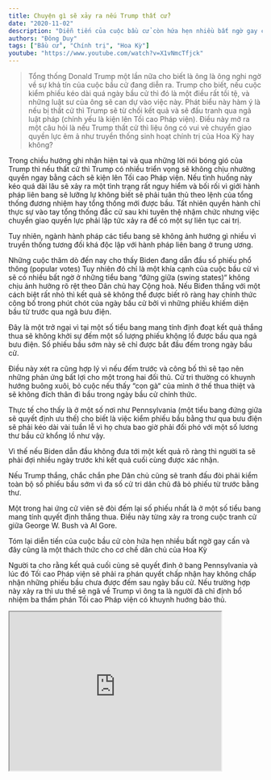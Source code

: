```yaml
---
title: Chuyện gì sẽ xảy ra nếu Trump thất cử?
date: "2020-11-02"
description: "Diễn tiến của cuộc bầu cử còn hứa hẹn nhiều bất ngờ gay cấn và đây cũng là một thách thức cho cơ chế dân chủ của Hoa Kỳ. Người ta cho rằng kết quả cuối cùng sẽ quyết đinh ở bang Pennsylvania và lúc đó Tối cao Pháp viện sẽ phải ra phán quyết chấp nhận hay không chấp nhận những phiếu bầu chưa được đếm sau ngày bầu cử. Nếu trường hợp này xảy ra thì ưu thế sẽ ngã về Trump vì ông ta là người đã chỉ định bổ nhiệm ba thẩm phán Tối cao Pháp viện có khuynh huớng bảo thủ."
authors: "Đông Duy"
tags: ["Bầu cử", "Chính trị", "Hoa Kỳ"]
youtube: "https://www.youtube.com/watch?v=X1vNmcTfjck"
---
```


>Tổng thống Donald Trump một lần nữa cho biết là ông là ông nghi ngờ về sự khả tín của cuộc bầu cử đang diễn ra. Trump cho biết, nếu cuộc kiểm phiếu kéo dài quá ngày bầu cử thì đó là một điều rất tồi tệ, và những luật sư của ông sẽ can dự vào việc này. Phát biểu này hàm ý là nếu bị thất cử thì Trump sẽ từ chối kết quả và sẽ đấu tranh qua ngã luật pháp (chính yếu là kiện lên Tối cao Pháp viện). Điều này mở ra một câu hỏi là nếu Trump thất cử thì liệu ông có vui vẻ chuyển giao quyền lực êm ả như truyền thống sinh hoạt chính trị của Hoa Kỳ hay không?

Trong chiều hướng ghi nhận hiện tại và qua những lời nói bóng gió của Trump thì nếu thất cử thì Trump có nhiều triển vọng sẽ không chịu nhường quyền ngay bằng cách sẽ kiện lên Tối cao Pháp viện. Nếu tình huống này kéo quá dài lâu sẽ xảy ra một tình trạng rất nguy hiểm và bối rối vì giới hành pháp liên bang sẽ lưỡng lự không biết sẽ phải tuân thủ theo lệnh của tổng thống đương nhiệm hay tổng thống mới được bầu. Tất nhiên quyền hành chỉ thực sự vào tay tổng thống đắc cử sau khi tuyên thệ nhậm chức nhưng việc chuyển giao quyền lực phải lập tức xảy ra để có một sự liên tục cai trị.

Tuy nhiên, ngành hành pháp các tiểu bang sẽ không ảnh hướng gì nhiều vì truyền thống tương đối khá độc lập với hành pháp liên bang ở trung ương.

Những cuộc thăm dò đến nay cho thấy Biden đang dẫn đầu số phiếu phổ thông (popular votes) Tuy nhiên đó chỉ là một khía cạnh của cuộc bầu cử vì sẽ có nhiều bất ngờ ở những tiểu bang “đứng giữa (swing states)“ không chịu ảnh hưởng rõ rệt theo Dân chủ hay Cộng hoà. Nếu Biđen thắng với một cách biệt rất nhỏ thì kết quả sẽ không thể được biết rõ ràng hay chính thức công bố trong phút chót của ngày bầu cử bởi vì những phiếu khiếm diện bầu từ trước qua ngã bưu điện.

Đây là một trở ngại vì tại một số tiểu bang mang tính định đoạt kết quả thắng thua sẽ không khởi sự đếm một số lượng phiếu khộng lồ được bầu qua ngả bưu điện. Số phiếu bầu sớm này sẽ chỉ được bắt đầu đếm trong ngày bầu cử.

Điều này xét ra cũng hợp lý vì nếu đếm trước và công bố thì sẽ tạo nên những phản ứng bất lợi cho một trong hai đối thủ. Cử tri thường có khuynh hướng buông xuôi, bỏ cuộc  nếu thấy “con gà“ của mình ở thế thua thiệt và sẽ không đích thân đi bầu trong ngày bầu cử chính thức.

Thực tế cho thấy là ở một số nơi như Pennsylvania (một tiểu bang đứng giữa sẽ quyết định ưu thế) cho biết là việc kiểm phiếu bầu bằng thư qua bưu điện sẽ phải kéo dài vài tuần lễ vì họ chưa bao giờ phải đối phó với một số lương thư bầu cử khổng lồ như vậy.

Vì thế nếu Biden dẫn đầu không đưa tới một kết quả rõ ràng thì người ta sẽ phải đợi nhiều ngày trước khi kết quả cuối cùng được xác nhận.

Nếu Trump thắng, chắc chắn phe Dân chủ cũng sẽ tranh đấu đòi phải kiểm toàn bộ số phiếu bầu sớm vì đa số cử tri dân chủ đã bỏ phiếu từ trước bằng thư.

Một trong hai ứng cử viên sẽ đòi đếm lại số phiếu nhất là ở một số tiểu bang mang tính quyết định thắng thua. Điều này từng xảy ra trong cuộc tranh cử giữa George W. Bush và Al Gore.

Tóm lại diễn tiến của cuộc bầu cử còn hứa hẹn nhiều bất ngờ gay cấn và đây cũng là một thách thức cho cơ chế dân chủ của Hoa Kỳ

Người ta cho rằng kết quả cuối cùng sẽ quyết đinh ở bang Pennsylvania và lúc đó Tối cao Pháp viện sẽ phải ra phán quyết chấp nhận hay không chấp nhận những phiếu bầu chưa được đếm sau ngày bầu cử. Nếu trường hợp này xảy ra thì ưu thế sẽ ngã về Trump vì ông ta là người đã chỉ định bổ nhiệm ba thẩm phán Tối cao Pháp viện có khuynh huớng bảo thủ.


<iframe width="420" height="315" src="https://www.youtube.com/embed/X1vNmcTfjck"></iframe>